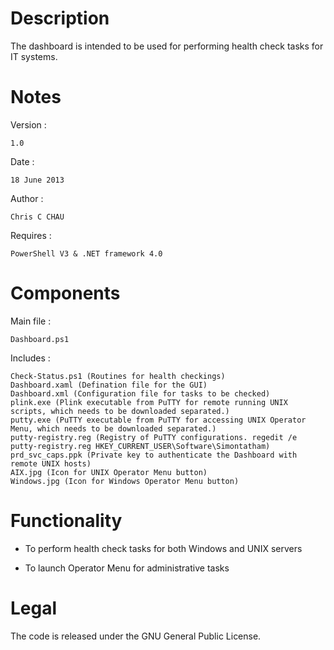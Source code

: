# Description

The dashboard is intended to be used for performing health check tasks for IT systems.

# Notes

Version :

    1.0

Date :

    18 June 2013

Author :
    
    Chris C CHAU

Requires :
    
    PowerShell V3 & .NET framework 4.0

# Components

Main file :
    
    Dashboard.ps1

Includes :

    Check-Status.ps1 (Routines for health checkings)
    Dashboard.xaml (Defination file for the GUI)
    Dashboard.xml (Configuration file for tasks to be checked)
    plink.exe (Plink executable from PuTTY for remote running UNIX scripts, which needs to be downloaded separated.)
    putty.exe (PuTTY executable from PuTTY for accessing UNIX Operator Menu, which needs to be downloaded separated.)
    putty-registry.reg (Registry of PuTTY configurations. regedit /e putty-registry.reg HKEY_CURRENT_USER\Software\Simontatham)
    prd_svc_caps.ppk (Private key to authenticate the Dashboard with remote UNIX hosts)
    AIX.jpg (Icon for UNIX Operator Menu button)
    Windows.jpg (Icon for Windows Operator Menu button)

# Functionality

- To perform health check tasks for both Windows and UNIX servers
    
- To launch Operator Menu for administrative tasks

# Legal

The code is released under the GNU General Public License.
